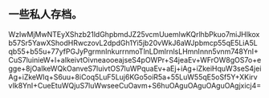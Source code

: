 ## 一些私人存档。
WzIwMjMwNTEyXShzb21ldGhpbmdJZ25vcmUuemlwKQrlhbPkuo7miJHlkoxb57Sr5YawXShodHRwczovL2dpdGh1Yi5jb20vWkJ6aWJpbmcp55qE5LiA5Lqb55+b55u+77yfPGJyPgrmnInkurrnmoTlnLDmlrnlsLHmnInnn5vnm748YnI+CuS7luinieW+l+aIkeivtOivneaooeajseS4pOWPr+S4jeaEv+WFrOW8gOS7o+egge+8jOaIkeWQkOanveS7luivtOS7luWPquaEv+aEj+iAg+iZkeiHquW3seS4jeiAg+iZkeWIq+S6uu+8iCoq5LuF5Luj6KGo5oiR5a+55LuW55qE5oSf5Y+XKirvvIk8YnI+CueEtuWQjuS7luWwseeCuOavm+S6huOAguOAguOAguOAgjxicj4=
